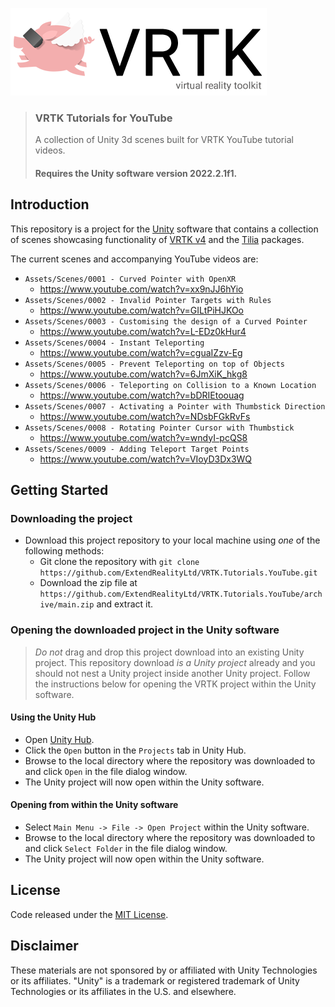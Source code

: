 [![VRTK logo][VRTK-Image]](#)

> ### VRTK Tutorials for YouTube
> A collection of Unity 3d scenes built for VRTK YouTube tutorial videos.
> #### Requires the Unity software version 2022.2.1f1.

## Introduction

This repository is a project for the [Unity] software that contains a collection of scenes showcasing functionality of [VRTK v4] and the [Tilia] packages.

The current scenes and accompanying YouTube videos are:

* `Assets/Scenes/0001 - Curved Pointer with OpenXR`
  * https://www.youtube.com/watch?v=xx9nJJ6hYio
* `Assets/Scenes/0002 - Invalid Pointer Targets with Rules`
  * https://www.youtube.com/watch?v=GILtPiHJKOo
* `Assets/Scenes/0003 - Customising the design of a Curved Pointer`
  * https://www.youtube.com/watch?v=L-EDz0kHur4
* `Assets/Scenes/0004 - Instant Teleporting`
  * https://www.youtube.com/watch?v=cguaIZzv-Eg
* `Assets/Scenes/0005 - Prevent Teleporting on top of Objects`
  * https://www.youtube.com/watch?v=6JmXiK_hkg8
* `Assets/Scenes/0006 - Teleporting on Collision to a Known Location`
  * https://www.youtube.com/watch?v=bDRIEtoouag
* `Assets/Scenes/0007 - Activating a Pointer with Thumbstick Direction`
  * https://www.youtube.com/watch?v=NDsbFGkRvFs
* `Assets/Scenes/0008 - Rotating Pointer Cursor with Thumbstick`
  * https://www.youtube.com/watch?v=wndyI-pcQS8
* `Assets/Scenes/0009 - Adding Teleport Target Points`
  * https://www.youtube.com/watch?v=VIoyD3Dx3WQ

## Getting Started

### Downloading the project

* Download this project repository to your local machine using *one* of the following methods:
  * Git clone the repository with `git clone https://github.com/ExtendRealityLtd/VRTK.Tutorials.YouTube.git`
  * Download the zip file at `https://github.com/ExtendRealityLtd/VRTK.Tutorials.YouTube/archive/main.zip` and extract it.

### Opening the downloaded project in the Unity software

> *Do not* drag and drop this project download into an existing Unity project. This repository download *is a Unity project* already and you should not nest a Unity project inside another Unity project. Follow the instructions below for opening the VRTK project within the Unity software.

#### Using the Unity Hub

* Open [Unity Hub].
* Click the `Open` button in the `Projects` tab in Unity Hub.
* Browse to the local directory where the repository was downloaded to and click `Open` in the file dialog window.
* The Unity project will now open within the Unity software.

#### Opening from within the Unity software

* Select `Main Menu -> File -> Open Project` within the Unity software.
* Browse to the local directory where the repository was downloaded to and click `Select Folder` in the file dialog window.
* The Unity project will now open within the Unity software.

## License

Code released under the [MIT License][License].

## Disclaimer

These materials are not sponsored by or affiliated with Unity Technologies or its affiliates. "Unity" is a trademark or registered trademark of Unity Technologies or its affiliates in the U.S. and elsewhere.

[VRTK-Image]: https://raw.githubusercontent.com/ExtendRealityLtd/related-media/main/github/readme/vrtk.png
[Unity]: https://unity3d.com/
[VRTK v4]: https://www.vrtk.io
[Tilia]: https://www.vrtk.io/tilia.html
[Unity Hub]: https://docs.unity3d.com/Manual/GettingStartedUnityHub.html
[License]: LICENSE.md
